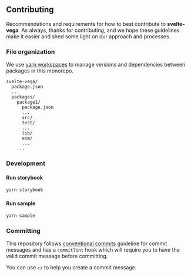 ## Contributing

Recommendations and requirements for how to best contribute to **svelte-vega**. As always, thanks for
contributing, and we hope these guidelines make it easier and shed some light on our approach and
processes.

### File organization

We use [yarn workspaces](https://classic.yarnpkg.com/en/docs/workspaces/) to manage versions and dependencies between packages in this monorepo.

```
svelte-vega/
  package.json
  ...
  packages/
    package1/
      package.json
      ...
      src/
      test/
      ...
      lib/
      esm/
      ...
    ...
```

### Development

#### Run storybook

```sh
yarn storybook
```

#### Run sample

```sh
yarn sample
```

### Committing

This repository follows
[conventional commits](https://www.conventionalcommits.org/en/v1.0.0-beta.3/) guideline for commit
messages and has a `commitlint` hook which will require you to have the valid commit message before
committing.

You can use `cz` to help you create a commit message.
